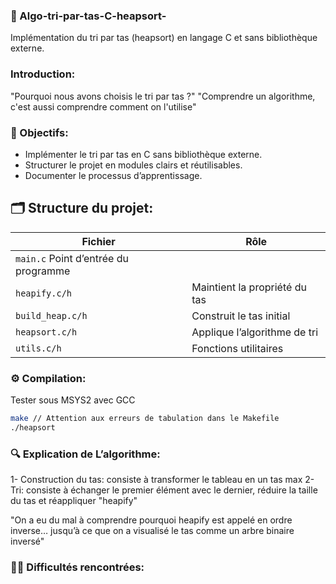 ### 🧠 Algo-tri-par-tas-C-heapsort-
Implémentation du tri par tas (heapsort) en langage C et sans bibliothèque externe.
### Introduction:
"Pourquoi nous avons choisis le tri par tas ?"
"Comprendre un algorithme, c'est aussi comprendre comment on l'utilise"
### 🎯 Objectifs:
- Implémenter le tri par tas en C sans bibliothèque externe.
- Structurer le projet en modules clairs et réutilisables.
- Documenter le processus d’apprentissage.
## 🗂️ Structure du projet:

| Fichier         | Rôle                                 |
|-----------------|--------------------------------------|
| `main.c`         Point d’entrée du programme          |
| `heapify.c/h`   | Maintient la propriété du tas        |
| `build_heap.c/h`| Construit le tas initial             |
| `heapsort.c/h`  | Applique l’algorithme de tri         |
| `utils.c/h`     | Fonctions utilitaires                |
### ⚙️ Compilation:
Tester sous MSYS2 avec GCC
```bash
make // Attention aux erreurs de tabulation dans le Makefile
./heapsort
```
### 🔍 Explication de L’algorithme:
1- Construction du tas: consiste à transformer le tableau en un tas max
2- Tri: consiste à échanger le premier élément avec le dernier, réduire la taille du tas et réappliquer "heapify"

"On a eu du mal à comprendre pourquoi heapify est appelé en ordre inverse… jusqu’à ce que on a visualisé le tas comme un arbre binaire inversé"
### 🧗‍♂️ Difficultés rencontrées:

